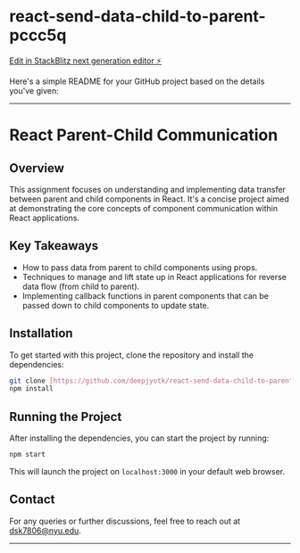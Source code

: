 # react-send-data-child-to-parent-pccc5q

[Edit in StackBlitz next generation editor ⚡️](https://stackblitz.com/~/github.com/deepjyotk/react-send-data-child-to-parent-pccc5q)

Here's a simple README for your GitHub project based on the details you've given:

---

# React Parent-Child Communication

## Overview

This assignment focuses on understanding and implementing data transfer between parent and child components in React. It's a concise project aimed at demonstrating the core concepts of component communication within React applications.

## Key Takeaways

- How to pass data from parent to child components using props.
- Techniques to manage and lift state up in React applications for reverse data flow (from child to parent).
- Implementing callback functions in parent components that can be passed down to child components to update state.

## Installation

To get started with this project, clone the repository and install the dependencies:

```bash
git clone [https://github.com/deepjyotk/react-send-data-child-to-parent-pccc5q.git](https://github.com/deepjyotk/react-send-data-child-to-parent-pccc5q.git)
npm install
```

## Running the Project

After installing the dependencies, you can start the project by running:

```bash
npm start
```

This will launch the project on `localhost:3000` in your default web browser.

## Contact

For any queries or further discussions, feel free to reach out at [dsk7806@nyu.edu](mailto:dsk7806@nyu.edu).

---

